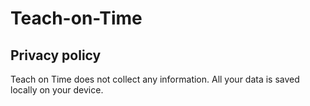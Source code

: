 # Teach-on-Time

Privacy policy
----------------------------------------------------------------------------------------------
Teach on Time does not collect any information. All your data is saved locally on your device.
